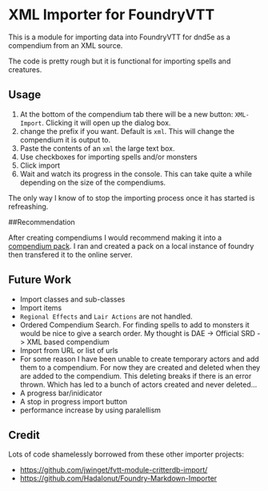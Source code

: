 # XML Importer for FoundryVTT

This is a module for importing data into FoundryVTT for dnd5e as a compendium from an XML source.

The code is pretty rough but it is functional for importing spells and creatures.

## Usage

1. At the bottom of the compendium tab there will be a new button: `XML-Import`. Clicking it will open up the dialog box.
2. change the prefix if you want. Default is `xml`. This will change the compendium it is output to.
3. Paste the contents of an `xml` the large text box.
4. Use checkboxes for importing spells and/or monsters
5. Click import
6. Wait and watch its progress in the console. This can take quite a while depending on the size of the compendiums.

The only way I know of to stop the importing process once it has started is refreashing.

##Recommendation

After creating compendiums I would recommend making it into a [compendium pack](https://foundryvtt.com/article/compendium/). I ran and created a pack on a local instance of foundry then transfered it to the online server.

## Future Work

* Import classes and sub-classes
* Import items
* `Regional Effects` and `Lair Actions` are not handled.
* Ordered Compendium Search. For finding spells to add to monsters it would be nice to give a search order. My thought is DAE -> Official SRD -> XML based compendium
* Import from URL or list of urls
* For some reason I have been unable to create temporary actors and add them to a compendium. For now they are created and deleted when they are added to the compendium. This deleting breaks if there is an error thrown. Which has led to a bunch of actors created and never deleted...
* A progress bar/inidicator
* A stop in progress import button
* performance increase by using paralellism

## Credit

Lots of code shamelessly borrowed from these other importer projects:

* https://github.com/jwinget/fvtt-module-critterdb-import/
* https://github.com/HadaIonut/Foundry-Markdown-Importer
